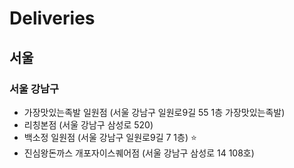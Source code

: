 # Deliveries
## 서울
### 서울 강남구
* 가장맛있는족발 일원점 (서울 강남구 일원로9길 55 1층 가장맛있는족발)
* 리칭본점 (서울 강남구 삼성로 520)
* 백소정 일원점 (서울 강남구 일원로9길 7 1층) :star:
* 진심왕돈까스 개포자이스퀘어점 (서울 강남구 삼성로 14 108호)
